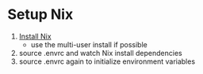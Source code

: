 # Setup Nix

1. [Install Nix](https://nixos.org/download)
   - use the multi-user install if possible
2. source .envrc and watch Nix install dependencies
3. source .envrc again to initialize environment variables